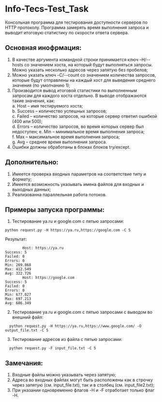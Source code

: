 # Info-Tecs-Test_Task
Консольная программа для тестирования доступности серверов по HTTP
протоколу. Программа замерять время выполнения запроса и выводит итоговую
статистику по скорости ответа сервера.

## Основная инофрмация:
1. В качестве аргумента командной строки принимается ключ –H/--hosts со значением
хоста, на который будут выполняться запросы. Можно указать несколько адресов через
запятую без пробелов;
2. Можно указать ключ –C/--count со значением количества запросов, которые
будут отправлены на каждый хост для выведения среднего значения (по умолчанию 1);
3. Производится вывод итоговой статистики по выполненным запросам для каждого хоста отдельно.
В выводе отображаются такие значения, как:\
  a. Host – имя тестируемого хоста;\
  b. Success – количество успешных запросов;\
  c. Failed – количество запросов, на которые сервер ответил ошибкой (400 или 500);\
  d. Errors – количество запросов, во время которых сервер был недоступен;
  e. Min – минимальное время выполнения запроса;\
  f. Max – максимальное время выполнения запроса;\
  g. Avg – среднее время выполнения запроса.
4. Ошибки должны обработаны в блоках блоков try/except.

## Дополнительно:
1. Имеется проверка входных параметров на соответствие типу и формату;
2. Имеется возможность указывать имена файлов для входных и выходных данных;
3. Реализованна параллельная работа потоков.

## Примеры запуска программы:
1. Тестирование ya.ru и google.com с пятью запросами:
```
python request.py -H https://ya.ru,https://google.com -C 5
```
Результат:
```
        Host: https://ya.ru
Success: 5
Failed: 0
Errors: 0
Min: 269.868
Max: 412.549
Avg: 322.726
        Host: https://google.com
Success: 5
Failed: 0
Errors: 0
Min: 677.027
Max: 697.213
Avg: 686.349
```
2. Тестирование ya.ru и google.com с пятью запросами с выводом во внешний файл:
```
  python request.py -H https://ya.ru,https://www.google.com/ -O output_file.txt -C 5
```
3. Тестирование адресов из файла с пятью запросами:
```
  python request.py -F input_file.txt -C 5
```

## Замечания:
1. Входные файлы можно указывать через запятую;
2. Адреса во входных файлах могут быть расположены как в строчку через запятую (см. input_file.txt),
так и в столбец (см. input_file2.txt);
3. При указании одновременно флагов -H и -F отработает только флаг -H.
